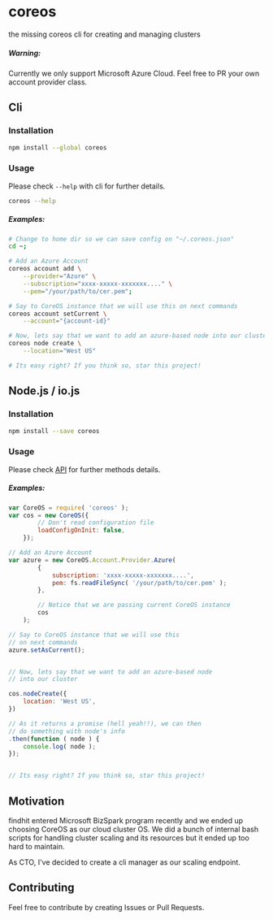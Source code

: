 # coreos

the missing coreos cli for creating and managing clusters

##### Warning:

Currently we only support Microsoft Azure Cloud. Feel free to PR your own
account provider class.



## Cli

### Installation

```bash
npm install --global coreos
```


### Usage

Please check `--help` with cli for further details.

```bash
coreos --help
```

##### Examples:

```bash
# Change to home dir so we can save config on "~/.coreos.json"
cd ~;

# Add an Azure Account
coreos account add \
    --provider="Azure" \
    --subscription="xxxx-xxxxx-xxxxxxx...." \
    --pem="/your/path/to/cer.pem";

# Say to CoreOS instance that we will use this on next commands
coreos account setCurrent \
    --account="{account-id}"

# Now, lets say that we want to add an azure-based node into our cluster
coreos node create \
    --location="West US"

# Its easy right? If you think so, star this project!
```



## Node.js / io.js

### Installation

```bash
npm install --save coreos
```

### Usage


Please check [API](API.md) for further methods details.

##### Examples:

```javascript
var CoreOS = require( 'coreos' );
var cos = new CoreOS({
        // Don't read configuration file
        loadConfigOnInit: false,
    });

// Add an Azure Account
var azure = new CoreOS.Account.Provider.Azure(
        {
            subscription: 'xxxx-xxxxx-xxxxxxx....',
            pem: fs.readFileSync( '/your/path/to/cer.pem' );
        },

        // Notice that we are passing current CoreOS instance
        cos
    );

// Say to CoreOS instance that we will use this
// on next commands
azure.setAsCurrent();


// Now, lets say that we want to add an azure-based node
// into our cluster

cos.nodeCreate({
    location: 'West US',
})

// As it returns a promise (hell yeah!!), we can then
// do something with node's info
.then(function ( node ) {
    console.log( node );
});


// Its easy right? If you think so, star this project!
```


## Motivation

findhit entered Microsoft BizSpark program recently and we ended up choosing
CoreOS as our cloud cluster OS. We did a bunch of internal bash scripts for
handling cluster scaling and its resources but it ended up too hard to maintain.

As CTO, I've decided to create a cli manager as our scaling endpoint.


## Contributing

Feel free to contribute by creating Issues or Pull Requests.
